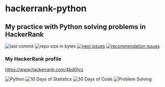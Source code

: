 # hackerrank-python

## My practice with Python solving problems in HackerRank

![last commit](https://img.shields.io/github/last-commit/charlesartbr/hackerrank-python.svg?style=for-the-badge)
![repo size in bytes](https://img.shields.io/github/repo-size/charlesartbr/hackerrank-python.svg?style=for-the-badge)
[![next issues](https://img.shields.io/github/issues/charlesartbr/hackerrank-python/next?style=for-the-badge)](https://github.com/charlesartbr/hackerrank-python/issues?q=is%3Aopen+is%3Aissue+label%3Anext)
[![recommendation issues](https://img.shields.io/github/issues/charlesartbr/hackerrank-python/recommendation?style=for-the-badge)](https://github.com/charlesartbr/hackerrank-python/issues?q=is%3Aopen+is%3Aissue+label%3Arecommendation)

### My HackerRank profile  

<https://www.hackerrank.com/4bd0hrz>

![Python](badges/python.svg)
![10 Days of Statistics](badges/10-days-of-statistics.svg)
![30 Days of Code](badges/30-days-of-code.svg)
![Problem Solving](badges/problem-solving.svg)
